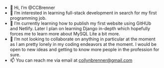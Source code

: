 - 👋 Hi, I’m @CCBrenner
- 👀 I’m interested in learning full-stack development in search for my first programming job.
- 🌱 I’m currently learning how to publish my first website using GitHUb and Netlify. Later I plan on learning Django in-depth which hopefully forces 
      me to learn more about MySQL Lite a bit more.
- 💞️ I’m not looking to collaborate on anything in particular at the moment as I am pretty lonely in my coding endeavors at the moment. I would be open 
      to new ideas and getting to know more people in the profession for sure.
- 📫 You can reach me via email at collynbrenner@gmail.com

<!---
CCBrenner/CCBrenner is a ✨ special ✨ repository because its `README.md` (this file) appears on your GitHub profile.
You can click the Preview link to take a look at your changes.
--->
